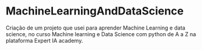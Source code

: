 # MachineLearningAndDataScience
Criação de um projeto que usei para aprender Machine Learning e data science, no curso Machine learning e Data Science com python de A a Z na plataforma Expert IA academy.
